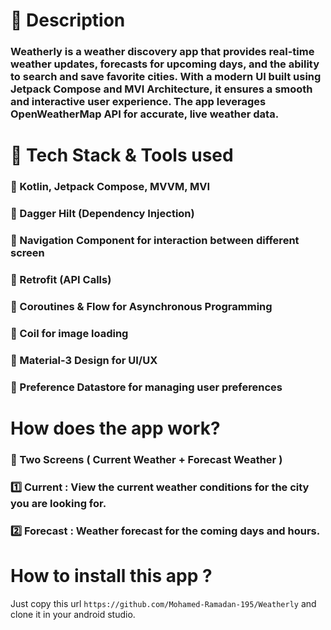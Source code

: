 # 📌 Description
### Weatherly is a weather discovery app that provides real-time weather updates, forecasts for upcoming days, and the ability to search and save favorite cities. With a modern UI built using Jetpack Compose and MVI Architecture, it ensures a smooth and interactive user experience. The app leverages OpenWeatherMap API for accurate, live weather data.

# 📌 Tech Stack & Tools used
### 🔹 Kotlin, Jetpack Compose, MVVM, MVI
### 🔹 Dagger Hilt (Dependency Injection)
### 🔹 Navigation Component for interaction between different screen
### 🔹 Retrofit (API Calls)
### 🔹 Coroutines & Flow for Asynchronous Programming
### 🔹 Coil for image loading
### 🔹 Material-3 Design for UI/UX
### 🔹 Preference Datastore for managing user preferences

# How does the app work?
### 📼 Two Screens ( Current Weather + Forecast Weather )
### 1️⃣ Current : View the current weather conditions for the city you are looking for.
### 2️⃣ Forecast : Weather forecast for the coming days and hours.

# How to install this app ?
Just copy this url ``` https://github.com/Mohamed-Ramadan-195/Weatherly ``` and clone it in your android studio.
